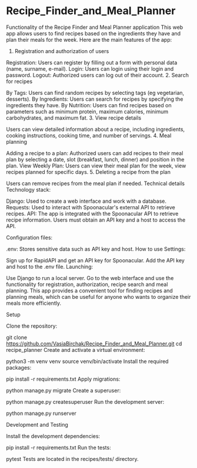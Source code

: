 # Recipe_Finder_and_Meal_Planner
Functionality of the Recipe Finder and Meal Planner application
This web app allows users to find recipes based on the ingredients they have and plan their meals for the week. Here are the main features of the app:

1. Registration and authorization of users

Registration: Users can register by filling out a form with personal data (name, surname, e-mail).
Login: Users can login using their login and password.
Logout: Authorized users can log out of their account.
2. Search for recipes

By Tags: Users can find random recipes by selecting tags (eg vegetarian, desserts).
By Ingredients: Users can search for recipes by specifying the ingredients they have.
By Nutrition: Users can find recipes based on parameters such as minimum protein, maximum calories, minimum carbohydrates, and maximum fat.
3. View recipe details

Users can view detailed information about a recipe, including ingredients, cooking instructions, cooking time, and number of servings.
4. Meal planning

Adding a recipe to a plan: Authorized users can add recipes to their meal plan by selecting a date, slot (breakfast, lunch, dinner) and position in the plan.
View Weekly Plan: Users can view their meal plan for the week, view recipes planned for specific days.
5. Deleting a recipe from the plan

Users can remove recipes from the meal plan if needed.
Technical details
Technology stack:

Django: Used to create a web interface and work with a database.
Requests: Used to interact with Spoonacular's external API to retrieve recipes.
API: The app is integrated with the Spoonacular API to retrieve recipe information. Users must obtain an API key and a host to access the API.

Configuration files:

.env: Stores sensitive data such as API key and host.
How to use
Settings:

Sign up for RapidAPI and get an API key for Spoonacular.
Add the API key and host to the .env file.
Launching:

Use Django to run a local server.
Go to the web interface and use the functionality for registration, authorization, recipe search and meal planning.
This app provides a convenient tool for finding recipes and planning meals, which can be useful for anyone who wants to organize their meals more efficiently.

Setup

Clone the repository:

git clone https://github.com/VasiaBirchak/Recipe_Finder_and_Meal_Planner.git
cd recipe_planner
Create and activate a virtual environment:

python3 -m venv venv
source venv/bin/activate
Install the required packages:

pip install -r requirements.txt
Apply migrations:

python manage.py migrate
Create a superuser:

python manage.py createsuperuser
Run the development server:

python manage.py runserver

Development and Testing

Install the development dependencies:

pip install -r requirements.txt
Run the tests:

pytest
Tests are located in the recipes/tests/ directory.